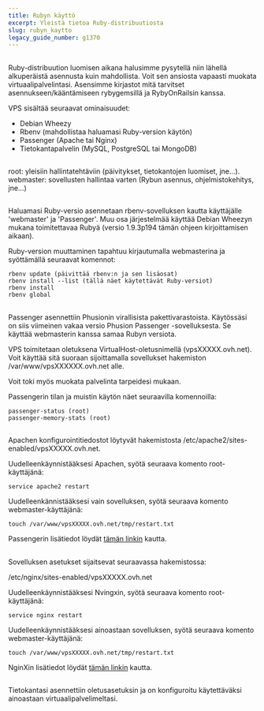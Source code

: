 ```yaml
---
title: Rubyn käyttö
excerpt: Yleistä tietoa Ruby-distribuutiosta
slug: rubyn_kaytto
legacy_guide_number: g1370
---
```



## 
Ruby-distribuution luomisen aikana halusimme pysytellä niin lähellä alkuperäistä asennusta kuin mahdollista. Voit sen ansiosta vapaasti muokata virtuaalipalvelintasi.
Asensimme kirjastot mitä tarvitset asennukseen/kääntämiseen rybygemsillä ja RybyOnRailsin kanssa.

VPS sisältää seuraavat ominaisuudet:

- Debian Wheezy
- Rbenv (mahdollistaa haluamasi Ruby-version käytön)
- Passenger (Apache tai Nginx)
- Tietokantapalvelin (MySQL, PostgreSQL tai MongoDB)




## 
root: yleisiin hallintatehtäviin (päivitykset, tietokantojen luomiset, jne...).
webmaster: sovellusten hallintaa varten (Rybun asennus, ohjelmistokehitys, jne...)


## 
Haluamasi Ruby-versio asennetaan rbenv-sovelluksen kautta käyttäjälle 'webmaster' ja 'Passenger'. Muu osa järjestelmää käyttää Debian Wheezyn mukana toimitettavaa Rubyä (versio 1.9.3p194 tämän ohjeen kirjoittamisen aikaan).

Ruby-version muuttaminen tapahtuu kirjautumalla webmasterina ja syöttämällä seuraavat komennot:

```
rbenv update (päivittää rbenv:n ja sen lisäosat)
rbenv install --list (tällä näet käytettävät Ruby-versiot)
rbenv install
rbenv global
```




## 
Passenger asennettiin Phusionin virallisista pakettivarastoista. Käytössäsi on siis viimeinen vakaa versio Phusion Passenger -sovelluksesta. Se käyttää webmasterin kanssa samaa Rubyn versiota.

VPS toimitetaan oletuksena VirtualHost-oletusnimellä (vpsXXXXX.ovh.net).
Voit käyttää sitä suoraan sijoittamalla sovellukset hakemiston /var/www/vpsXXXXXX.ovh.net alle.

Voit toki myös muokata palvelinta tarpeidesi mukaan.

Passengerin tilan ja muistin käytön näet seuraavilla komennoilla:

```
passenger-status (root)
passenger-memory-stats (root)
```




## 
Apachen konfigurointitiedostot löytyvät hakemistosta /etc/apache2/sites-enabled/vpsXXXXX.ovh.net.

Uudelleenkäynnistääksesi Apachen, syötä seuraava komento root-käyttäjänä: 
```
service apache2 restart
```

Uudelleenkännistääksesi vain sovelluksen, syötä seuraava komento webmaster-käyttäjänä: 
```
touch /var/www/vpsXXXXX.ovh.net/tmp/restart.txt
```


Passengerin lisätiedot löydät
[tämän linkin](http://www.modrails.com/documentation/Users%20guide%20Apache.html) kautta.


## 
Sovelluksen asetukset sijaitsevat seuraavassa hakemistossa:

/etc/nginx/sites-enabled/vpsXXXXX.ovh.net

Uudelleenkäynnistääksesi Nvingxin, syötä seuraava komento root-käyttäjänä: 
```
service nginx restart
```

Uudelleenkäynnistääksesi ainoastaan sovelluksen, syötä seuraava komento webmaster-käyttäjänä: 
```
touch /var/www/vpsXXXXX.ovh.net/tmp/restart.txt
```


NginXin lisätiedot löydät [tämän linkin](http://www.modrails.com/documentation/Users%20guide%20Nginx.html) kautta.


## 
Tietokantasi asennettiin oletusasetuksin ja on konfiguroitu käytettäväksi ainoastaan virtuaalipalvelimeltasi.

